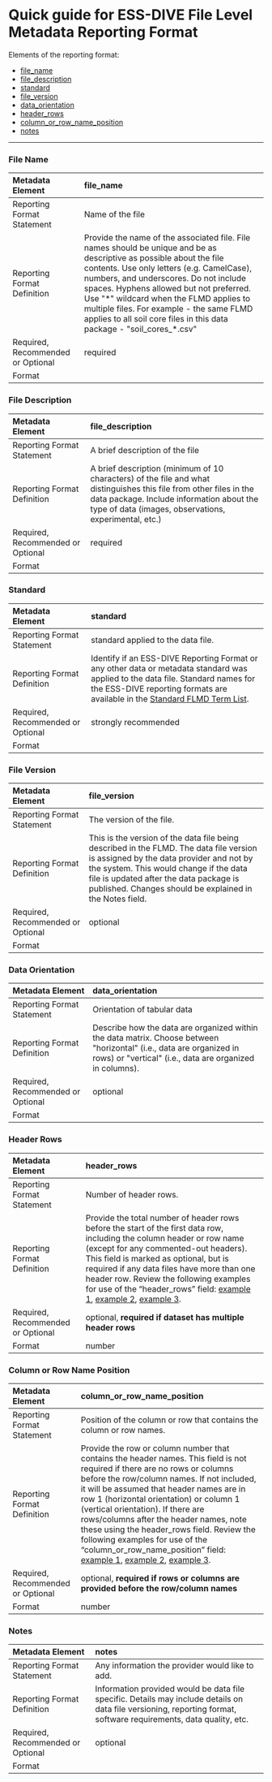 # Quick guide for ESS-DIVE File Level Metadata Reporting Format

Elements of the reporting format:  
* [file_name](#file-name)  
* [file_description](#file-description)  
* [standard](#standard)
* [file_version](#file-version)
* [data_orientation](#data-orientation)
* [header_rows](#header-rows)
* [column_or_row_name_position](#column-or-row-name-position)
* [notes](#notes)  

---  

### File Name  
|Metadata Element|file_name|
|:----------------------------------------------------|:----------------------------------------------------|
|Reporting Format Statement|Name of the file|
|Reporting Format Definition|Provide the name of the associated file. File names should be unique and be as descriptive as possible about the file contents. Use only letters (e.g. CamelCase), numbers, and underscores. Do not include spaces. Hyphens allowed but not preferred. Use "\*" wildcard when the FLMD applies to multiple files. For example - the same FLMD applies to all soil core files in this data package - "soil&#95;cores&#95;\*\.csv"|
|Required, Recommended or Optional|required|
|Format||

### File Description
|Metadata Element|file_description|
|:----------------------------------------------------|:----------------------------------------------------|
|Reporting Format Statement|A brief description of the file|
|Reporting Format Definition|A brief description (minimum of 10 characters) of the file and what distinguishes this file from other files in the data package. Include information about the type of data (images, observations, experimental, etc.) |
|Required, Recommended or Optional|required|
|Format||

### Standard  
|Metadata Element|standard|
|:----------------------------------------------------|:----------------------------------------------------|
|Reporting Format Statement|standard applied to the data file.|
|Reporting Format Definition|Identify if an ESS-DIVE Reporting Format or any other data or metadata standard was applied to the data file. Standard names for the ESS-DIVE reporting formats are available in the [Standard FLMD Term List](RF_FLMD_Standard_Terms.csv).| 
|Required, Recommended or Optional|strongly recommended|
|Format||


### File Version  
|Metadata Element|file_version|
|:----------------------------------------------------|:----------------------------------------------------|
|Reporting Format Statement|The version of the file.|
|Reporting Format Definition|This is the version of the data file being described in the FLMD. The data file version is assigned by the data provider and not by the system. This would change if the data file is updated after the data package is published. Changes should be explained in the Notes field.|
|Required, Recommended or Optional|optional|
|Format||

### Data Orientation  
|Metadata Element|data_orientation|
|:----------------------------------------------------|:----------------------------------------------------|
|Reporting Format Statement|Orientation of tabular data|
|Reporting Format Definition|Describe how the data are organized within the data matrix. Choose between "horizontal" (i.e., data are organized in rows) or "vertical" (i.e., data are organized in columns).|
|Required, Recommended or Optional|optional|
|Format||  

### Header Rows
|Metadata Element|header_rows|
|:----------------------------------------------------|:----------------------------------------------------|
|Reporting Format Statement|Number of header rows.|
|Reporting Format Definition|Provide the total number of header rows before the start of the first data row, including the column header or row name (except for any commented-out headers). This field is marked as optional, but is required if any data files have more than one header row. Review the following examples for use of the “header_rows” field: [example 1](flmd_header_rows_example_1.png), [example 2](flmd_header_rows_example_2.png), [example 3](flmd_header_rows_example_3.png).|
|Required, Recommended or Optional|optional, **required if dataset has multiple header rows**|
|Format|number|

### Column or Row Name Position
|Metadata Element|column_or_row_name_position|
|:----------------------------------------------------|:----------------------------------------------------|
|Reporting Format Statement|Position of the column or row that contains the column or row names.|
|Reporting Format Definition|Provide the row or column number that contains the header names. This field is not required if there are no rows or columns before the row/column names. If not included, it will be assumed that header names are in row 1 (horizontal orientation) or column 1 (vertical orientation). If there are rows/columns after the header names, note these using the header_rows field. Review the following examples for use of the “column_or_row_name_position” field: [example 1](flmd_header_rows_example_1.png), [example 2](flmd_header_rows_example_2.png), [example 3](flmd_header_rows_example_3.png).|
|Required, Recommended or Optional|optional, **required if rows or columns are provided before the row/column names**|
|Format|number|

### Notes  
|Metadata Element|notes|
|:----------------------------------------------------|:----------------------------------------------------|
|Reporting Format Statement|Any information the provider would like to add.|
|Reporting Format Definition|Information provided would be data file specific. Details may include details on data file versioning, reporting format, software requirements, data quality, etc.|
|Required, Recommended or Optional|optional|
|Format||
